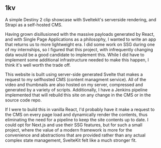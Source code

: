 ## 1kv

A simple Destiny 2 clip showcase with Sveltekit's serverside rendering, and Strapi 
as a self-hosted CMS. 

Having grown disillusioned with the massive payloads generated by React, and with Single Page Applications as a philosophy, I wanted to write an 
app that returns us to more lightweight era. I did some work on SSG during one of my internships, so I figured that this project, with infrequently 
changing data would be a good candidate to implement this. While I did have to implement some additional infrastructure needed to make this happen, 
I think it's well worth the trade off. 

This website is built using server-side generated Svelte that makes a request to my selfhosted CMS (content managment service).
All of the video and thumbnails are also hosted on my server, compressed and generated by a variety of scripts. 
Additionally, I have a Jenkins pipeline implemented that will rebuild this site on any change in the CMS or in the source code repo.

If I were to build this in vanilla React, I'd probably have it make a request to the CMS on every page load and dynamically render the contents,
thus eliminating the need for a pipeline to keep the site contents up to date. 
I could opt for Next.js and use their SSG features, but for such a small project, where the value of a modern framework is more for the convenience and 
abstractions that are provided rather than any actual complex state management, SvelteKit felt like a much stronger fit. 
